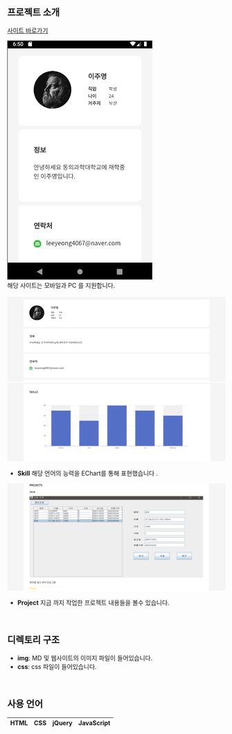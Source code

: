 ## 프로젝트 소개

[사이트 바로가기](https://leeyeong4067.github.io/portfolio/)<br>

<p align="justify">
  <img src = "./img/md/md1.png"><br>
  해당 사이트는 모바일과 PC 를 지원합니다.<br>
  <br>
  <img src = "./img/md/md2.png">
  <br>
  <img src = "./img/md/md3.png">

  + **Skill** 해당 언어의 능력을 EChart를 통해 표현했습니다 .<br>

  <img src = "./img/md/md4.png">

  + **Project** 지금 까지 작업한 프로젝트 내용들을 볼수 있습니다.<br>
</p>

<br>

## 디렉토리 구조

<p align="justify">

  + **img**: MD 및 웹사이트의 이미지 파일이 들어있습니다.
  + **css**: css 파일이 들어있습니다.
</p>


<br>

## 사용 언어

|   HTML  |   CSS   |   jQuery   |  JavaScript  |
| :-----: | :-----: |  :------:  | :----------: |
